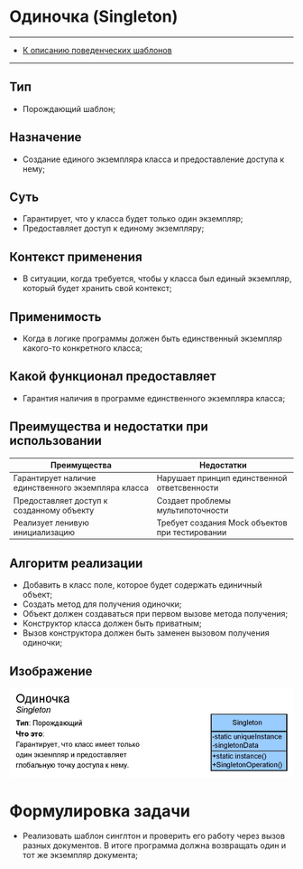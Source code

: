 # Одиночка (Singleton)
****
* [К описанию поведенческих шаблонов](../README.md)
****
## Тип
* Порождающий шаблон;

## Назначение
* Создание единого экземпляра класса и предоставление доступа к нему;

## Суть
* Гарантирует, что у класса будет только один экземпляр;
* Предоставляет доступ к единому экземпляру;

## Контекст применения
* В ситуации, когда требуется, чтобы у класса был единый экземпляр, 
который будет хранить свой контекст;

## Применимость
* Когда в логике программы должен быть единственный экземпляр какого-то конкретного класса; 

## Какой функционал предоставляет
* Гарантия наличия в программе единственного экземпляра класса;

## Преимущества и недостатки при использовании
| Преимущества                                        | Недостатки                                      |
|-----------------------------------------------------|-------------------------------------------------|
| Гарантирует наличие единственного экземпляра класса | Нарушает принцип единственной ответсвенности    |
| Предоставляет доступ к созданному объекту           | Создает проблемы мультипоточности               |
| Реализует ленивую инициализацию                     | Требует создания Mock объектов при тестировании |

## Алгоритм реализации
* Добавить в класс поле, которое будет содержать единичный объект;
* Создать метод для получения одиночки;
* Объект должен создаваться при первом вызове метода получения;
* Конструктор класса должен быть приватным;
* Вызов конструктора должен быть заменен вызовом получения одиночки;

## Изображение
![Схема шаблона](singleton.jpg)

# Формулировка задачи
* Реализовать шаблон синглтон и проверить его работу через вызов разных документов. 
В итоге программа должна возвращать один и тот же экземпляр документа;